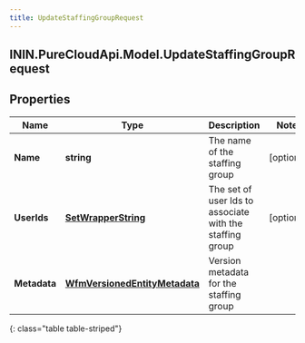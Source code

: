 ```yaml
---
title: UpdateStaffingGroupRequest
---
```

## ININ.PureCloudApi.Model.UpdateStaffingGroupRequest

## Properties

|Name | Type | Description | Notes|
|------------ | ------------- | ------------- | -------------|
| **Name** | **string** | The name of the staffing group | [optional] |
| **UserIds** | [**SetWrapperString**](SetWrapperString.html) | The set of user Ids to associate with the staffing group | [optional] |
| **Metadata** | [**WfmVersionedEntityMetadata**](WfmVersionedEntityMetadata.html) | Version metadata for the staffing group | |
{: class="table table-striped"}


